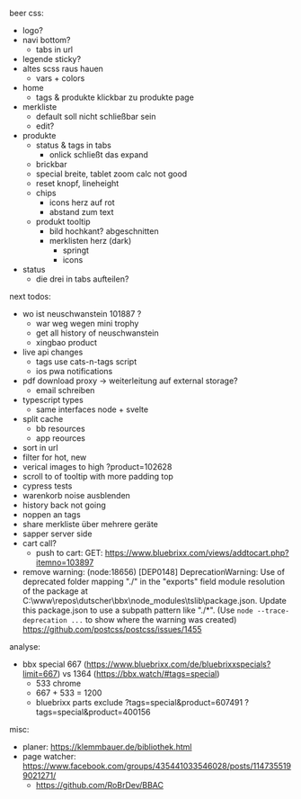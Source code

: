 beer css:
* logo?
* navi bottom?
  * tabs in url
* legende sticky?
* altes scss raus hauen
  * vars + colors
* home
  * tags & produkte klickbar zu produkte page
* merkliste
  * default soll nicht schließbar sein
  * edit?
* produkte
  * status & tags in tabs
    * onlick schließt das expand
  * brickbar
  * special breite, tablet zoom calc not good
  * reset knopf, lineheight
  * chips
    * icons herz auf rot
    * abstand zum text
  * produkt tooltip
    * bild hochkant? abgeschnitten
    * merklisten herz (dark)
      * springt
      * icons
* status
  * die drei in tabs aufteilen?

next todos:
* wo ist neuschwanstein 101887 ?
  * war weg wegen mini trophy
  * get all history of neuschwanstein
  * xingbao product
* live api changes
  * tags use cats-n-tags script
  * ios pwa notifications
* pdf download proxy -> weiterleitung auf external storage?
  * email schreiben
* typescript types
  * same interfaces node + svelte
* split cache
  * bb resources
  * app reources
* sort in url
* filter for hot, new
* verical images to high ?product=102628
* scroll to of tooltip with more padding top  
* cypress tests
* warenkorb noise ausblenden
* history back not going
* noppen an tags
* share merkliste über mehrere geräte
* sapper server side
* cart call?
  * push to cart: GET: https://www.bluebrixx.com/views/addtocart.php?itemno=103897
* remove warning:
  (node:18656) [DEP0148] DeprecationWarning: Use of deprecated folder mapping "./" in the "exports" field module resolution of the package at C:\www\repos\dutscher\bbx\node_modules\tslib\package.json.
  Update this package.json to use a subpath pattern like "./*".
  (Use `node --trace-deprecation ...` to show where the warning was created)
  https://github.com/postcss/postcss/issues/1455

  
analyse:
* bbx special 667 (https://www.bluebrixx.com/de/bluebrixxspecials?limit=667) vs 1364 (https://bbx.watch/#tags=special)
  * 533 chrome
  * 667 + 533 = 1200
  * bluebrixx parts exclude 
    ?tags=special&product=607491
    ?tags=special&product=400156
  
misc:
* planer: https://klemmbauer.de/bibliothek.html
* page watcher: https://www.facebook.com/groups/435441033546028/posts/1147355199021271/
  * https://github.com/RoBrDev/BBAC
